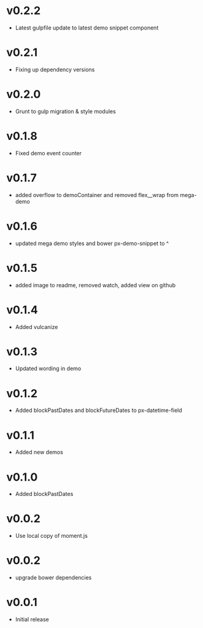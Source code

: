 v0.2.2
==================
* Latest gulpfile update to latest demo snippet component

v0.2.1
==================
* Fixing up dependency versions

v0.2.0
==================
* Grunt to gulp migration & style modules

v0.1.8
==================
* Fixed demo event counter

v0.1.7
==================
* added overflow to demoContainer and removed flex__wrap from mega-demo

v0.1.6
==================
* updated mega demo styles and bower px-demo-snippet to ^

v0.1.5
==================
* added image to readme, removed watch, added view on github

v0.1.4
==================
* Added vulcanize

v0.1.3
==================
* Updated wording in demo

v0.1.2
==================
* Added blockPastDates and blockFutureDates to px-datetime-field

v0.1.1
==================
* Added new demos

v0.1.0
==================
* Added blockPastDates

v0.0.2
==================
* Use local copy of moment.js

v0.0.2
==================
* upgrade bower dependencies

v0.0.1
==================
* Initial release
